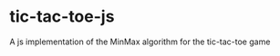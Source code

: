 tic-tac-toe-js
==============

A js implementation of the MinMax algorithm for the tic-tac-toe game
